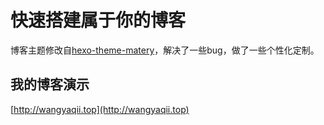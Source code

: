 # 快速搭建属于你的博客
博客主题修改自[hexo-theme-matery](https://github.com/blinkfox/hexo-theme-matery)，解决了一些bug，做了一些个性化定制。

## 我的博客演示
[http://wangyaqii.top](http://wangyaqii.top)





